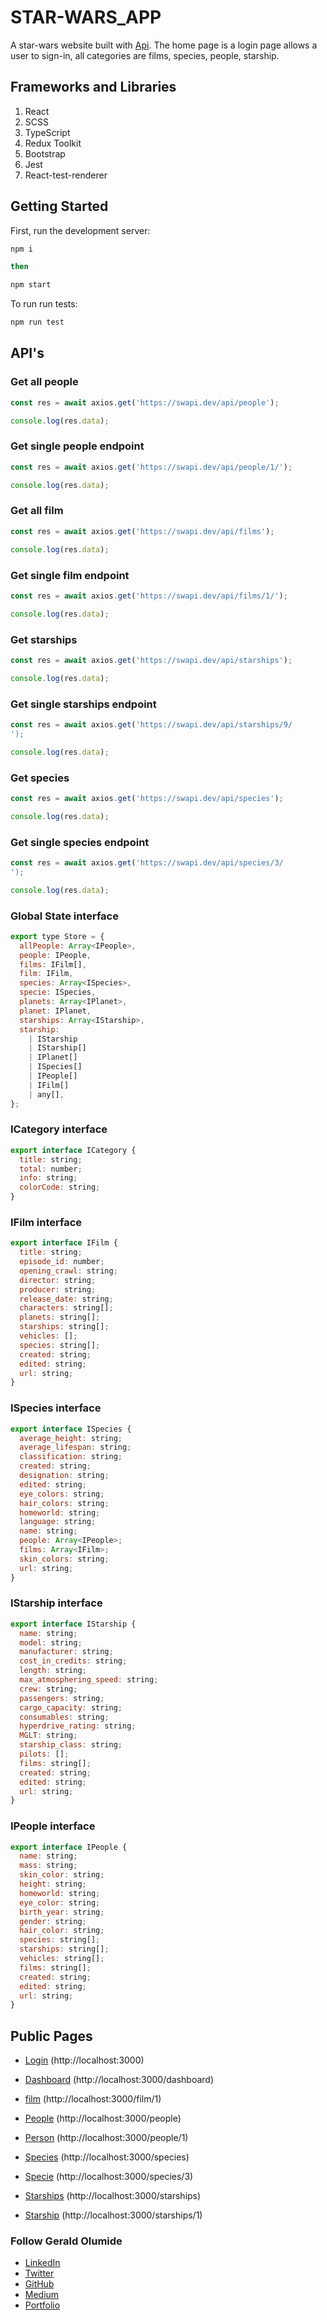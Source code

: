 # STAR-WARS_APP

A star-wars website built with [Api](https://swapi.dev/documentation). The home page is a login page allows a user to sign-in, all categories are films, species, people, starship.

## Frameworks and Libraries

1. React
2. SCSS
3. TypeScript
4. Redux Toolkit
5. Bootstrap
6. Jest
7. React-test-renderer

## Getting Started

First, run the development server:

```bash
npm i

then

npm start
```

To run run tests:

```bash
npm run test
```

## API's

### Get all people

```javascript
const res = await axios.get('https://swapi.dev/api/people');

console.log(res.data);
```

### Get single people endpoint

```javascript
const res = await axios.get('https://swapi.dev/api/people/1/');

console.log(res.data);
```

### Get all film

```javascript
const res = await axios.get('https://swapi.dev/api/films');

console.log(res.data);
```

### Get single film endpoint

```javascript
const res = await axios.get('https://swapi.dev/api/films/1/');

console.log(res.data);
```

### Get starships

```javascript
const res = await axios.get('https://swapi.dev/api/starships');

console.log(res.data);
```

### Get single starships endpoint

```javascript
const res = await axios.get('https://swapi.dev/api/starships/9/
');

console.log(res.data);
```

### Get species

```javascript
const res = await axios.get('https://swapi.dev/api/species');

console.log(res.data);
```

### Get single species endpoint

```javascript
const res = await axios.get('https://swapi.dev/api/species/3/
');

console.log(res.data);
```

### Global State interface

```javascript
export type Store = {
  allPeople: Array<IPeople>,
  people: IPeople,
  films: IFilm[],
  film: IFilm,
  species: Array<ISpecies>,
  specie: ISpecies,
  planets: Array<IPlanet>,
  planet: IPlanet,
  starships: Array<IStarship>,
  starship:
    | IStarship
    | IStarship[]
    | IPlanet[]
    | ISpecies[]
    | IPeople[]
    | IFilm[]
    | any[],
};
```

### ICategory interface

```javascript
export interface ICategory {
  title: string;
  total: number;
  info: string;
  colorCode: string;
}
```

### IFilm interface

```javascript
export interface IFilm {
  title: string;
  episode_id: number;
  opening_crawl: string;
  director: string;
  producer: string;
  release_date: string;
  characters: string[];
  planets: string[];
  starships: string[];
  vehicles: [];
  species: string[];
  created: string;
  edited: string;
  url: string;
}
```

### ISpecies interface

```javascript
export interface ISpecies {
  average_height: string;
  average_lifespan: string;
  classification: string;
  created: string;
  designation: string;
  edited: string;
  eye_colors: string;
  hair_colors: string;
  homeworld: string;
  language: string;
  name: string;
  people: Array<IPeople>;
  films: Array<IFilm>;
  skin_colors: string;
  url: string;
}
```

### IStarship interface

```javascript
export interface IStarship {
  name: string;
  model: string;
  manufacturer: string;
  cost_in_credits: string;
  length: string;
  max_atmosphering_speed: string;
  crew: string;
  passengers: string;
  cargo_capacity: string;
  consumables: string;
  hyperdrive_rating: string;
  MGLT: string;
  starship_class: string;
  pilots: [];
  films: string[];
  created: string;
  edited: string;
  url: string;
}
```

### IPeople interface

```javascript
export interface IPeople {
  name: string;
  mass: string;
  skin_color: string;
  height: string;
  homeworld: string;
  eye_color: string;
  birth_year: string;
  gender: string;
  hair_color: string;
  species: string[];
  starships: string[];
  vehicles: string[];
  films: string[];
  created: string;
  edited: string;
  url: string;
}
```

## Public Pages

- [Login](https://star-wars-app-kohl.vercel.app/) (http://localhost:3000)

- [Dashboard](https://star-wars-app-kohl.vercel.app/dashboard) (http://localhost:3000/dashboard)

- [film](https://star-wars-app-kohl.vercel.app/film/1) (http://localhost:3000/film/1)

- [People](https://star-wars-app-kohl.vercel.app/people) (http://localhost:3000/people)

- [Person](https://star-wars-app-kohl.vercel.app/people/1) (http://localhost:3000/people/1)

- [Species](https://star-wars-app-kohl.vercel.app/species) (http://localhost:3000/species)

- [Specie](https://star-wars-app-kohl.vercel.app/species/3) (http://localhost:3000/species/3)

- [Starships](https://star-wars-app-kohl.vercel.app/starships) (http://localhost:3000/starships)

- [Starship](https://star-wars-app-kohl.vercel.app/starships/1) (http://localhost:3000/starships/1)

### Follow Gerald Olumide

- [LinkedIn](https://linkedin.com/in/geraldolumide)
- [Twitter](https://twitter.com/lucignation)
- [GitHub](https://github.com/lucignation)
- [Medium](https://medium.com/@lucignation)
- [Portfolio](https://gerald.vercel.app)
